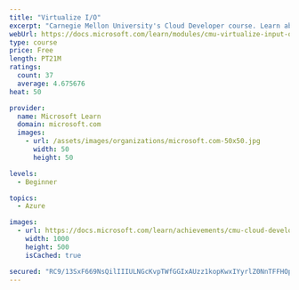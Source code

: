 ```yaml
---
title: "Virtualize I/O"
excerpt: "Carnegie Mellon University's Cloud Developer course. Learn about how computer input/output is virtualized. Covers I/O basics and a case study of virtualizing I/O."
webUrl: https://docs.microsoft.com/learn/modules/cmu-virtualize-input-output/
type: course
price: Free
length: PT21M
ratings:
  count: 37
  average: 4.675676
heat: 50

provider:
  name: Microsoft Learn
  domain: microsoft.com
  images:
    - url: /assets/images/organizations/microsoft.com-50x50.jpg
      width: 50
      height: 50

levels:
  - Beginner

topics:
  - Azure

images:
  - url: https://docs.microsoft.com/learn/achievements/cmu-cloud-developer/resource-virtualization-input-output-social.png
    width: 1000
    height: 500
    isCached: true

secured: "RC9/13SxF669NsQilIIIULNGcKvpTWfGGIxAUzz1kopKwxIYyrlZ0NnTFFHOpgpri/xHf3hIBJ7SbmWbhIzBQK1yA9TY/YQ3NuDWI9Qr8AmltLFLwtRIgWYL8sMTdE8xySctwkV14JtJibVTQxNUXGfX/5koDmys4xisJIBQOufCctojIWnAE5j4GziCuCvcfXuhB7Sw0ERmN6Vg1yrT5BeK4hxdHeZpgAWfW8XTwRdusOQU4+NdmbvLsxwuD7ClUCWovOE0YtBgQwvQsAT5Q0LJbKD0RHPzDg/Vw0vC3b0C+sQIAmFUxgfYqk/QxL0Xfw/aIFiJmvOVeXb6nBJ0IgdG+y3ZFf3oWvi2axjY/up9D60ZwFWI7m55XQIhTFgJ942OiJUAS5FAWsZD6ws8ZR7XDur08j7AXgAYWVWJMOY=;7jxl2Z0zZsXFnNf+rNtliQ=="
---
```


